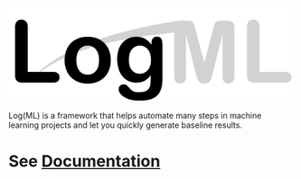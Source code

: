 
![LogMl](manual/docs/img/LogMl.png)


Log(ML) is a framework that helps automate many steps in machine learning projects and let you quickly generate baseline results.

# See [Documentation](https://astrazeneca-ngs.github.io/LogMl/)
